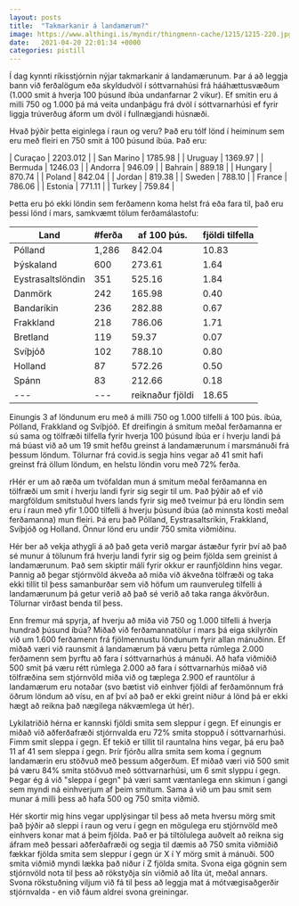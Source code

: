 ```yaml
---
layout: posts
title:  "Takmarkanir á landamærum?"
image: https://www.althingi.is/myndir/thingmenn-cache/1215/1215-220.jpg
date:   2021-04-20 22:01:34 +0000
categories: pistill
---
```

Í dag kynnti ríkisstjórnin nýjar takmarkanir á landamærunum. Þar á að leggja bann við ferðalögum eða skyldudvöl í sóttvarnahúsi frá hááhættusvæðum (1.000 smit á hverja 100 þúsund íbúa undanfarnar 2 vikur). Ef smitin eru á milli 750 og 1.000 þá má veita undanþágu frá dvöl í sóttvarnarhúsi ef fyrir liggja trúverðug áform um dvöl í fullnægjandi húsnæði.

Hvað þýðir þetta eiginlega í raun og veru? Það eru tólf lönd í heiminum sem eru með fleiri en 750 smit á 100 þúsund íbúa. Það eru:

| Curaçao | 2203.012 |
| San Marino | 1785.98 |
| Uruguay | 1369.97 |
| Bermuda | 1246.03 |
| Andorra | 946.09 |
| Bahrain | 889.18 |
| Hungary | 870.74 |
| Poland | 842.04 |
| Jordan | 819.38 |
| Sweden | 788.10 |
| France | 786.06 |
| Estonia | 771.11 |
| Turkey | 759.84 |

Þetta eru þó ekki löndin sem ferðamenn koma helst frá eða fara til, það eru þessi lönd í mars, samkvæmt tölum ferðamálastofu:

| Land | #ferða | af 100 þús. | fjöldi tilfella |
|---|---|---|---|
| Pólland | 1,286 | 842.04 | 10.83 |
| Þýskaland | 600 | 273.61 | 1.64 |
| Eystrasaltslöndin | 351 | 525.16 | 1.84 |
| Danmörk | 242 | 165.98 | 0.40 |
| Bandaríkin | 236 | 282.88 | 0.67 |
| Frakkland | 218 | 786.06 | 1.71 |
| Bretland | 119 | 59.37 | 0.07 |
| Svíþjóð | 102 | 788.10 | 0.80 |
| Holland | 87 | 572.26 | 0.50  |
| Spánn | 83 | 212.66 | 0.18 |
|---|---| reiknaður fjöldi | 18.65 |

Einungis 3 af löndunum eru með á milli 750 og 1.000 tilfelli á 100 þús. íbúa, Pólland, Frakkland og Svíþjóð. Ef dreifingin á smitum meðal ferðamanna er sú sama og tölfræði tilfella fyrir hverja 100 þúsund íbúa er í hverju landi þá má búast við að um 19 smit hefðu greinst á landamærunum í marsmánuði frá þessum löndum. Tölurnar frá covid.is segja hins vegar að 41 smit hafi greinst frá öllum löndum, en helstu löndin voru með 72% ferða. 

rHér er um að ræða um tvöfaldan mun á smitum meðal ferðamanna en tölfræði um smit í hverju landi fyrir sig segir til um. Það þýðir að ef við margföldum smitstuðul hvers lands fyrir sig með tveimur þá eru löndin sem eru í raun með yfir 1.000 tilfelli á hverju þúsund íbúa (að minnsta kosti meðal ferðamanna) mun fleiri. Þá eru það Pólland, Eystrasaltsríkin,  Frakkland, Svíþjóð og Holland. Önnur lönd eru undir 750 smita viðmiðinu.

Hér ber að vekja athygli á að það geta verið margar ástæður fyrir því að það sé munur á tölunum frá hverju landi fyrir sig og þeim fjölda sem greinist á landamærunum. Það sem skiptir máli fyrir okkur er raunfjöldinn hins vegar. Þannig að þegar stjórnvöld ákveða að miða við ákveðna tölfræði og taka ekki tillit til þess samanburðar sem við höfum um raunveruleg tilfelli á landamærunum þá getur verið að það sé verið að taka ranga ákvörðun. Tölurnar virðast benda til þess.

Enn fremur má spyrja, af hverju að miða við 750 og 1.000 tilfelli á hverja hundrað þúsund íbúa? Miðað við ferðamannatölur í mars þá eiga skilyrðin við um 1.600 ferðamenn frá fjölmennustu löndunum fyrir allan mánuðinn. Ef miðað væri við raunsmit á landamærum þá væru þetta rúmlega 2.000 ferðamenn sem þyrftu að fara í sóttvarnarhús á mánuði. Að hafa viðmiðið 500 smit þá væru rétt rúmlega 2.000 að fara í sóttvarnarhús miðað við tölfræðina sem stjórnvöld miða við og tæplega 2.900 ef rauntölur á landamærum eru notaðar (svo bætist við einhver fjöldi af ferðamönnum frá öðrum löndum að vísu, en af því að það er ekki greint niður á lönd þá er ekki hægt að reikna það nægilega nákvæmlega út hér).

Lykilatriðið hérna er kannski fjöldi smita sem sleppur í gegn. Ef einungis er miðað við aðferðafræði stjórnvalda eru 72% smita stoppuð í sóttvarnarhúsi. Fimm smit sleppa í gegn. Ef tekið er tillit til rauntalna hins vegar, þá eru það 11 af 41 sem sleppa í gegn. Þrír fjórðu allra smita sem koma í gegnum landamærin eru stöðvuð með þessum aðgerðum. Ef miðað væri við 500 smit þá væru 84% smita stöðvuð með sóttvarnarhúsi, um 6 smit slyppu í gegn. Þegar ég á við "sleppa í gegn" þá væri samt væntanlega enn skimun í gangi sem myndi ná einhverjum af þeim smitum. Sama á við um þau smit sem munar á milli þess að hafa 500 og 750 smita viðmið. 

Hér skortir mig hins vegar upplýsingar til þess að meta hversu mörg smit það þýðir að sleppi í raun og veru í gegn en mögulega eru stjórnvöld með einhvers konar mat á þeim fjölda. Það er þá tiltölulega auðvelt að reikna sig áfram með þessari aðferðafræði og segja til dæmis að 750 smita viðmiðið fækkar fjölda smita sem sleppur í gegn úr X í Y mörg smit á mánuði. 500 smita viðmið myndi lækka það niður í Z fjölda smita. Svona eiga gögnin sem stjórnvöld nota til þess að rökstyðja sín viðmið að líta út, meðal annars. Svona rökstuðning viljum við fá til þess að leggja mat á mótvægisaðgerðir stjórnvalda - en við fáum aldrei svona greiningar.